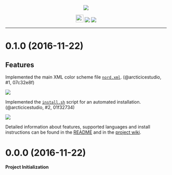 <p align="center"><img src="https://cdn.rawgit.com/arcticicestudio/nord-gedit/develop/src/assets/nord-gedit-banner.svg"/></p>

<p align="center"><img src="https://assets-cdn.github.com/favicon.ico" width=24 height=24/> <a href="https://github.com/arcticicestudio/nord-gedit/releases/latest"><img src="https://img.shields.io/github/release/arcticicestudio/nord-gedit.svg"/></a> <a href="https://github.com/arcticicestudio/nord/releases/tag/v0.2.0"><img src="https://img.shields.io/badge/Nord-v0.2.0-blue.svg"/></a></p>

---

# 0.1.0 (2016-11-22)
## Features
Implemented the main XML color scheme file [`nord.xml`](https://github.com/arcticicestudio/nord-gedit/blob/develop/src/xml/nord.xml). (@arcticicestudio, #1, 07c32e8f)

![](https://raw.githubusercontent.com/arcticicestudio/nord-gedit/develop/src/assets/scrot-top.png)

Implemented the [`install.sh`](https://github.com/arcticicestudio/nord-gedit/blob/develop/src/xml/nord.xml) script for an automated installation. (@arcticicestudio, #2, 01f32734)

![](https://raw.githubusercontent.com/arcticicestudio/nord-gedit/develop/src/assets/scrot-readme-install-script.png)

Detailed information about features, supported languages and install instructions can be found in the [README](https://github.com/arcticicestudio/nord-gedit/blob/develop/README.md#installation) and in the [project wiki](https://github.com/arcticicestudio/nord-gedit/wiki).

# 0.0.0 (2016-11-22)
**Project Initialization**

